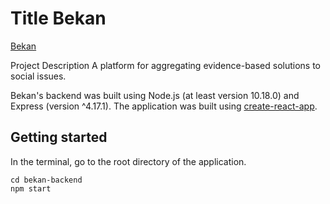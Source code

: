 # Title Bekan 
[Bekan](https://bekan.herokuapp.com/)
<!-- > Quote Text -->

Project Description
A platform for aggregating evidence-based solutions to social issues.

Bekan's backend was built using Node.js (at least version 10.18.0) and Express (version ^4.17.1).
The application was built using [create-react-app](https://github.com/facebook/create-react-app).

## Getting started
In the terminal, go to the root directory of the application.
```shell
cd bekan-backend
npm start
```
